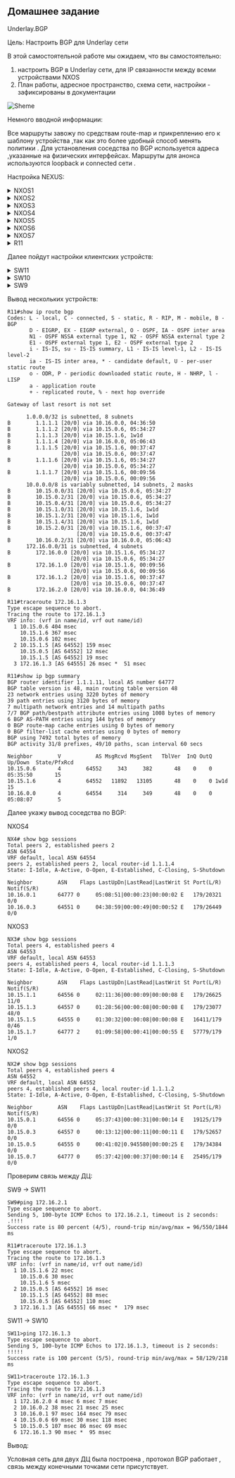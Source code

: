 ## Домашнее задание

Underlay.BGP

Цель: Настроить BGP для Underlay сети

В этой самостоятельной работе мы ожидаем, что вы самостоятельно:

1. настроить BGP в Underlay сети, для IP связанности между всеми устройствами NXOS
2. План работы, адресное пространство, схема сети, настройки - зафиксированы в документации

![Sheme](./img/Schema.png)

Немного вводной информации:

 Все маршруты завожу по средствам route-map и прикреплению его к шаблону устройства ,так как это более удобный способ менять политики .  Для установления соседства по BGP используется адреса ,указанные на физических интерфейсах. Маршруты для анонса используются loopback и connected сети . 

Настройка NEXUS:


<details>
  <summary>NXOS1</summary>
<pre><code>
configure terminal
hostname NX1
!
feature bgp
!
no ip domain-lookup
!
interface Ethernet1/1
  no switchport
  ip address 10.16.0.3/31
  no shutdown
!
interface Ethernet1/2
  no switchport
  ip address 172.16.2.0/31
  no shutdown
!
interface loopback0
  ip address 1.1.1.1/32
  no shutdown
!
route-map BGP-OUT permit 10
 match ip address prefix-list LOOPBACK P2P
!
ip prefix-list LOOPBACK seq 5 permit 1.1.1.1/32 
ip prefix-list P2P permit 10.16.0.3/31 
ip prefix-list P2P permit 172.16.2.0/31 
!
router bgp 64551
  router-id 1.1.1.1
  bestpath as-path multipath-relax
  address-family ipv4 unicast
    redistribute direct route-map BGP-OUT
    maximum-paths 4
  template peer NXOS4
    remote-as 64554
    password cisco
    address-family ipv4 unicast
    log-neighbor-changes
    exit
  neighbor 10.16.0.2
    inherit peer NXOS4
    exit
!
line vty
  exec-timeout 0
!
end
copy run star
</code></pre>
</details>
<details>
  <summary>NXOS2</summary>
<pre><code>
configure terminal
!
hostname NX2
!
feature bgp
!
no ip domain-lookup
!
interface Ethernet1/1
  no switchport
  ip address 10.15.0.0/31
  no shutdown
!
interface Ethernet1/2
  no switchport
  ip address 10.15.0.2/31
  no shutdown
!
interface Ethernet1/3
  no switchport
  ip address 10.15.0.4/31
  no shutdown
!
interface Ethernet1/4
  no switchport
  ip address 10.15.0.6/31
  no shutdown
!
interface loopback0
  ip address 1.1.1.2/32
!
route-map BGP-OUT permit 10
 match ip address prefix-list LOOPBACK P2P
!
ip prefix-list LOOPBACK seq 5 permit 1.1.1.2/32 
ip prefix-list P2P permit 10.15.0.0/31 
ip prefix-list P2P permit 10.15.0.2/31 
ip prefix-list P2P permit 10.15.0.4/31 
ip prefix-list P2P permit 10.15.0.6/31 
!
router bgp 64552
  router-id 1.1.1.2
  bestpath as-path multipath-relax
  address-family ipv4 unicast
    redistribute direct route-map BGP-OUT
    maximum-paths 4
!
 template peer R11
    remote-as 64777
    password cisco
    address-family ipv4 unicast
    log-neighbor-changes
    exit
  template peer NXOS6
    remote-as 64556
    password cisco
    address-family ipv4 unicast
    log-neighbor-changes
    exit
  template peer NXOS5
    remote-as 64555
    password cisco
    address-family ipv4 unicast
    log-neighbor-changes
    exit
  template peer NXOS7
    remote-as 64557
    password cisco
    address-family ipv4 unicast
    exit
    exit
  neighbor 10.15.0.7
    inherit peer R11
    exit
  neighbor 10.15.0.5
    inherit peer NXOS5
    exit
  neighbor 10.15.0.3
    inherit peer NXOS7
    exit
  neighbor 10.15.0.1
    inherit peer NXOS6
    exit
!
line vty
  exec-timeout 0
!
end
copy run star
</code></pre>
</details>
<details>
  <summary>NXOS3</summary>
<pre><code>
configure terminal 
!
hostname NX3
!
feature bgp
!
no ip domain-lookup
!
interface Ethernet1/1
  no switchport
  ip address 10.15.1.0/31
  no shutdown
!
interface Ethernet1/2
  no switchport
  ip address 10.15.1.2/31
  no shutdown
!
interface Ethernet1/3
  no switchport
  ip address 10.15.1.4/31
  no shutdown
!
interface Ethernet1/4
  no switchport
  ip address 10.15.1.6/31
  no shutdown
!
interface loopback0
  ip address 1.1.1.3/32
!
route-map BGP-OUT permit 10
 match ip address prefix-list LOOPBACK P2P
!
ip prefix-list LOOPBACK seq 5 permit 1.1.1.3/32 
ip prefix-list P2P seq 5 permit 10.15.1.0/24 
ip prefix-list P2P seq 10 permit 10.15.1.0/31 
ip prefix-list P2P seq 15 permit 10.15.1.2/31 
ip prefix-list P2P seq 20 permit 10.15.1.4/31 
ip prefix-list P2P seq 25 permit 10.15.1.6/31 
!
router bgp 64552
  router-id 1.1.1.3
  bestpath as-path multipath-relax
  address-family ipv4 unicast
    redistribute direct route-map BGP-OUT
    maximum-paths 4
!
   template peer R11
    remote-as 64777
    password cisco
    address-family ipv4 unicast
    log-neighbor-changes
    exit
  template peer NXOS6
    remote-as 64556
    password cisco
    address-family ipv4 unicast
    log-neighbor-changes
    exit
  template peer NXOS5
    remote-as 64555
    password cisco
    address-family ipv4 unicast
    log-neighbor-changes
    exit
  template peer NXOS7
    remote-as 64557
    password cisco
    address-family ipv4 unicast
    exit
    exit
  neighbor 10.15.1.1
    inherit peer NXOS6
    exit
  neighbor 10.15.1.3
    inherit peer NXOS7
    exit
  neighbor 10.15.1.5
    inherit peer NXOS5
    exit
  neighbor 10.15.1.7
    inherit peer R11
    exit
!
line vty
  exec-timeout 0
!
end
copy run star
</code></pre>
</details>
<details>
  <summary>NXOS4</summary>
<pre><code>
 configure terminal
!
hostname NX4
!
feature bgp
!
no ip domain-lookup
!
interface Ethernet1/1
  no switchport
  ip address 10.16.0.2/31
  no shutdown
!
interface Ethernet1/2
  no switchport
  ip address 10.16.0.0/31
  no shutdown
!
interface loopback0
  ip address 1.1.1.4/32
!
route-map BGP-OUT permit 10
 match ip address prefix-list LOOPBACK P2P
!
ip prefix-list LOOPBACK permit 1.1.1.4/32 
ip prefix-list P2P permit 10.16.0.2/31 
ip prefix-list P2P permit 10.16.0.0/31 
!
router bgp 64554
  router-id 1.1.1.4
  bestpath as-path multipath-relax
  address-family ipv4 unicast
    redistribute direct route-map BGP-OUT
    maximum-paths 4
  template peer R11
    remote-as 64777
    password cisco
    address-family ipv4 unicast
    log-neighbor-changes
    exit
  template peer NXOS1
    remote-as 64551
    password cisco
    address-family ipv4 unicast
    log-neighbor-changes
    exit
  neighbor 10.16.0.3
    inherit peer NXOS1
    exit
  neighbor 10.16.0.1
    inherit peer R11
    exit
!
line vty
  exec-timeout 0
!
end
copy run star 
</code></pre>
</details>
<details>
  <summary>NXOS5</summary>
<pre><code>
configure terminal 
!
hostname NX5
!
feature bgp
!
no ip domain-lookup
!
interface Ethernet1/1
  no switchport
  ip address 10.15.0.5/31
  no shutdown
!
interface Ethernet1/2
  no switchport
  ip address 10.15.1.5/31
  no shutdown
!
interface Ethernet1/3
  no switchport
  ip address 172.16.1.2/31
  no shutdown
!
interface Ethernet1/4
  no switchport
  ip address 10.15.2.0/31
  no shutdown
!
interface loopback0
  ip address 1.1.1.5/32
!
route-map BGP-OUT permit 10
 match ip address prefix-list LOOPBACK P2P
!
ip prefix-list LOOPBACK permit 1.1.1.5/32 
ip prefix-list P2P permit 10.15.0.5/31 
ip prefix-list P2P permit 10.15.1.5/31 
ip prefix-list P2P permit 10.15.2.0/31 
ip prefix-list P2P permit 172.16.1.2/31 
!
router bgp 64555
  router-id 1.1.1.5
  bestpath as-path multipath-relax
  address-family ipv4 unicast
    redistribute direct route-map BGP-OUT
    maximum-paths 4
!
  template peer SPINE
    remote-as 64552
    password cisco
    address-family ipv4 unicast
    log-neighbor-changes
    exit
    exit
  neighbor 10.15.0.4
    inherit peer SPINE
    exit
  neighbor 10.15.1.4
    inherit peer SPINE
    exit
!
line vty
  exec-timeout 0
!
end
copy run star 
</code></pre>
</details>
<details>
  <summary>NXOS6</summary>
<pre><code>
configure terminal
!
hostname NX6
!
feature bgp
!
no ip domain-lookup
!
interface Ethernet1/1
  no switchport
  ip address 10.15.0.1/31
  no shutdown
!
interface Ethernet1/2
  no switchport
  ip address 10.15.1.1/31
  no shutdown
!
interface Ethernet1/3
  no switchport
  ip address 172.16.0.0/31
  no shutdown
!
interface loopback0
  ip address 1.1.1.6/32
!
route-map BGP-OUT permit 10
 match ip address prefix-list LOOPBACK P2P
!
ip prefix-list LOOPBACK seq 5 permit 1.1.1.6/32 
ip prefix-list P2P permit 10.15.0.1/31 
ip prefix-list P2P permit 10.15.1.1/31 
ip prefix-list P2P permit 172.16.0.0/31 
!
router bgp 64556
  router-id 1.1.1.6
  bestpath as-path multipath-relax
  address-family ipv4 unicast
    redistribute direct route-map BGP-OUT
    maximum-paths 4
!
  template peer NXOS2
    remote-as 64552
    password cisco
    address-family ipv4 unicast
    log-neighbor-changes
    exit
  template peer NXOS3
    remote-as 64552
    password cisco
    address-family ipv4 unicast
    exit
    exit
  neighbor 10.15.0.0
    inherit peer NXOS2
    exit
  neighbor 10.15.1.0
    inherit peer NXOS3
    exit
!
line vty
  exec-timeout 0
!
end
copy run star 
</code></pre>
</details>
<details>
  <summary>NXOS7</summary>
<pre><code>
configure terminal
!
hostname NX7
!
feature bgp
!
no ip domain-lookup
!
interface Ethernet1/1
  no switchport
  ip address 10.15.0.3/31
  no shutdown
!
interface Ethernet1/2
  no switchport
  ip address 10.15.1.3/31
  no shutdown
!
interface Ethernet1/3
  no switchport
  ip address 10.15.2.1/31
  no shutdown
!
interface Ethernet1/4
  no switchport
  ip address 172.16.1.0/31
  no shutdown
!
interface loopback0
  ip address 1.1.1.7/32
!
route-map BGP-OUT permit 10
 match ip address prefix-list LOOPBACK P2P
!
ip prefix-list LOOPBACK permit 1.1.1.7/32 
ip prefix-list P2P permit 10.15.0.3/31 
ip prefix-list P2P permit 10.15.1.3/31 
ip prefix-list P2P permit 10.15.2.1/31 
ip prefix-list P2P permit 172.16.1.0/31 
!
router bgp 64557
  router-id 1.1.1.7
  bestpath as-path multipath-relax
  address-family ipv4 unicast
    redistribute direct route-map BGP-OUT
    maximum-paths 4
!
  template peer SPINE
    remote-as 64552
    password cisco
    address-family ipv4 unicast
    exit
    exit
  neighbor 10.15.0.2
    inherit peer SPINE
    exit
  neighbor 10.15.1.2
    inherit peer SPINE
    exit
!
line vty
  exec-timeout 0
!
end
copy run star 
</code></pre>
</details>
<details>
  <summary>R11</summary>
<pre><code>
  enable
configure terminal
!
service password-encryption
!
hostname R11
no router bgp 64777
!
no ip domain lookup
!
interface Loopback0
 no shutdown
 ip address 1.1.1.11 255.255.255.255
 duplex full
!
interface Ethernet0/0
 no shutdown
 ip address 10.15.0.7 255.255.255.254
 duplex full
!
interface Ethernet0/1
 no shutdown
 ip address 10.15.1.7 255.255.255.254
 duplex full
!
interface Ethernet0/2
 no shutdown
 ip address 10.16.0.1 255.255.255.254
 duplex full
!
route-map BGP-OUT permit 10
 match ip address prefix-list LOOPBACK P2P
!
ip prefix-list LOOPBACK permit 1.1.1.11/32 
ip prefix-list P2P permit 10.15.0.7/31 
ip prefix-list P2P permit 10.15.1.7/31 
ip prefix-list P2P permit 10.16.0.1/31 
!
router bgp 64777
!
 template peer-session NXOS2
  remote-as 64552
  password cisco
 exit-peer-session
 !
 template peer-session NXOS3
  remote-as 64552
  password cisco
 exit-peer-session
 !
 template peer-session NXOS4
  remote-as 64554
  password cisco
 exit-peer-session
 !
 bgp log-neighbor-changes
 no bgp default ipv4-unicast
 neighbor 10.15.0.6 inherit peer-session NXOS2
 neighbor 10.15.1.6 inherit peer-session NXOS3
 neighbor 10.16.0.0 inherit peer-session NXOS4
 !
 address-family ipv4
  redistribute connected route-map BGP-OUT
  neighbor 10.15.0.6 activate
  neighbor 10.15.1.6 activate
  neighbor 10.16.0.0 activate
  maximum-paths 4
 exit-address-family
!
line con 0
 exec-timeout 0 0
!
end
copy run star 
</code></pre>
</details>

Далее пойдут настройки клиентских устройств:

<details>
  <summary>SW11</summary>
<pre><code>
  enable
configure terminal
!
host SW11
line con 0
exec-t 0 0
exit
no ip domain loo
!
interface e0/0
no sw
ip addr 172.16.2.1 255.255.255.254
duplex full
no sh
exit
!
ip route 0.0.0.0 0.0.0.0 172.16.2.0 
end
wr
</code></pre>
</details>
<details>
  <summary>SW10</summary>
<pre><code>
enable
configure terminal
!
host SW10
line con 0
exec-t 0 0
exit
no ip domain loo
!
interface e0/0
no sw
ip addr 172.16.1.3 255.255.255.254
duplex full
no sh
exit
!
interface e0/1
no sw
ip addr 172.16.1.1 255.255.255.254
duplex full
no sh
exit
!
ip sla 1
icmp-echo 172.16.1.2 source-interface e0/0
frequency 10
ip sla schedule 1 start-time now life forever 
track 1 ip sla 1 reachability
ip route 0.0.0.0 0.0.0.0 172.16.1.2 track 1
!
ip route 0.0.0.0 0.0.0.0 172.16.1.0 10
end
wr
</code></pre>
</details>
<details>
  <summary>SW9</summary>
<pre><code>
enable
configure terminal
!
host SW9
line con 0
exec-t 0 0
exit
no ip domain loo
!
interface e0/0
no sw
ip addr 172.16.0.1 255.255.255.254
duplex full
no sh
exit
!
ip route 0.0.0.0 0.0.0.0 172.16.0.0 
end
wr
</code></pre>
</details>


Вывод нескольких устройств:

```
R11#show ip route bgp 
Codes: L - local, C - connected, S - static, R - RIP, M - mobile, B - BGP
       D - EIGRP, EX - EIGRP external, O - OSPF, IA - OSPF inter area 
       N1 - OSPF NSSA external type 1, N2 - OSPF NSSA external type 2
       E1 - OSPF external type 1, E2 - OSPF external type 2
       i - IS-IS, su - IS-IS summary, L1 - IS-IS level-1, L2 - IS-IS level-2
       ia - IS-IS inter area, * - candidate default, U - per-user static route
       o - ODR, P - periodic downloaded static route, H - NHRP, l - LISP
       a - application route
       + - replicated route, % - next hop override

Gateway of last resort is not set

      1.0.0.0/32 is subnetted, 8 subnets
B        1.1.1.1 [20/0] via 10.16.0.0, 04:36:50
B        1.1.1.2 [20/0] via 10.15.0.6, 05:34:27
B        1.1.1.3 [20/0] via 10.15.1.6, 1w1d
B        1.1.1.4 [20/0] via 10.16.0.0, 05:06:43
B        1.1.1.5 [20/0] via 10.15.1.6, 00:37:47
                 [20/0] via 10.15.0.6, 00:37:47
B        1.1.1.6 [20/0] via 10.15.1.6, 05:34:27
                 [20/0] via 10.15.0.6, 05:34:27
B        1.1.1.7 [20/0] via 10.15.1.6, 00:09:56
                 [20/0] via 10.15.0.6, 00:09:56
      10.0.0.0/8 is variably subnetted, 14 subnets, 2 masks
B        10.15.0.0/31 [20/0] via 10.15.0.6, 05:34:27
B        10.15.0.2/31 [20/0] via 10.15.0.6, 05:34:27
B        10.15.0.4/31 [20/0] via 10.15.0.6, 05:34:27
B        10.15.1.0/31 [20/0] via 10.15.1.6, 1w1d
B        10.15.1.2/31 [20/0] via 10.15.1.6, 1w1d
B        10.15.1.4/31 [20/0] via 10.15.1.6, 1w1d
B        10.15.2.0/31 [20/0] via 10.15.1.6, 00:37:47
                      [20/0] via 10.15.0.6, 00:37:47
B        10.16.0.2/31 [20/0] via 10.16.0.0, 05:06:43
      172.16.0.0/31 is subnetted, 4 subnets
B        172.16.0.0 [20/0] via 10.15.1.6, 05:34:27
                    [20/0] via 10.15.0.6, 05:34:27
B        172.16.1.0 [20/0] via 10.15.1.6, 00:09:56
                    [20/0] via 10.15.0.6, 00:09:56
B        172.16.1.2 [20/0] via 10.15.1.6, 00:37:47
                    [20/0] via 10.15.0.6, 00:37:47
B        172.16.2.0 [20/0] via 10.16.0.0, 04:36:49

R11#traceroute 172.16.1.3
Type escape sequence to abort.
Tracing the route to 172.16.1.3
VRF info: (vrf in name/id, vrf out name/id)
  1 10.15.0.6 404 msec
    10.15.1.6 367 msec
    10.15.0.6 102 msec
  2 10.15.1.5 [AS 64552] 159 msec
    10.15.0.5 [AS 64552] 12 msec
    10.15.1.5 [AS 64552] 19 msec
  3 172.16.1.3 [AS 64555] 26 msec *  51 msec
```

```
R11#show ip bgp summary 
BGP router identifier 1.1.1.11, local AS number 64777
BGP table version is 48, main routing table version 48
23 network entries using 3220 bytes of memory
39 path entries using 3120 bytes of memory
7 multipath network entries and 14 multipath paths
7/7 BGP path/bestpath attribute entries using 1008 bytes of memory
6 BGP AS-PATH entries using 144 bytes of memory
0 BGP route-map cache entries using 0 bytes of memory
0 BGP filter-list cache entries using 0 bytes of memory
BGP using 7492 total bytes of memory
BGP activity 31/8 prefixes, 49/10 paths, scan interval 60 secs

Neighbor        V           AS MsgRcvd MsgSent   TblVer  InQ OutQ Up/Down  State/PfxRcd
10.15.0.6       4        64552     343     382       48    0    0 05:35:50       15
10.15.1.6       4        64552   11892   13105       48    0    0 1w1d           15
10.16.0.0       4        64554     314     349       48    0    0 05:08:07        5
```

Далее укажу вывод соседства по BGP:

NXOS4

```
NX4# show bgp sessions 
Total peers 2, established peers 2
ASN 64554
VRF default, local ASN 64554
peers 2, established peers 2, local router-id 1.1.1.4
State: I-Idle, A-Active, O-Open, E-Established, C-Closing, S-Shutdown

Neighbor        ASN    Flaps LastUpDn|LastRead|LastWrit St Port(L/R)  Notif(S/R)
10.16.0.1       64777 0     05:08:51|00:00:23|00:00:02 E   179/20321      0/0
10.16.0.3       64551 0     04:38:59|00:00:49|00:00:52 E   179/26449      0/0
```

NXOS3

```
NX3# show bgp sessions 
Total peers 4, established peers 4
ASN 64553
VRF default, local ASN 64553
peers 4, established peers 4, local router-id 1.1.1.3
State: I-Idle, A-Active, O-Open, E-Established, C-Closing, S-Shutdown

Neighbor        ASN    Flaps LastUpDn|LastRead|LastWrit St Port(L/R)  Notif(S/R)
10.15.1.1       64556 0     02:11:36|00:00:09|00:00:08 E   179/26625      11/0
10.15.1.3       64557 0     01:28:56|00:00:08|00:00:08 E   179/23077      48/0
10.15.1.5       64555 0     01:30:32|00:00:08|00:00:08 E   16411/179        0/46
10.15.1.7       64777 2     01:09:58|00:00:41|00:00:55 E   57779/179        1/0
```

NXOS2

```
NX2# show bgp sessions 
Total peers 4, established peers 4
ASN 64552
VRF default, local ASN 64552
peers 4, established peers 4, local router-id 1.1.1.2
State: I-Idle, A-Active, O-Open, E-Established, C-Closing, S-Shutdown

Neighbor        ASN    Flaps LastUpDn|LastRead|LastWrit St Port(L/R)  Notif(S/R)
10.15.0.1       64556 0     05:37:43|00:00:31|00:00:14 E   19125/179        0/0
10.15.0.3       64557 0     00:13:12|00:00:11|00:00:11 E   179/52657        0/0
10.15.0.5       64555 0     00:41:02|0.945580|00:00:25 E   179/34384        0/0
10.15.0.7       64777 0     05:37:42|00:00:37|00:00:14 E   25495/179        0/0
```

Проверим связь между ДЦ:

SW9  -> SW11

```
SW9#ping 172.16.2.1
Type escape sequence to abort.
Sending 5, 100-byte ICMP Echos to 172.16.2.1, timeout is 2 seconds:
.!!!!
Success rate is 80 percent (4/5), round-trip min/avg/max = 96/550/1844 ms

R11#traceroute 172.16.1.3
Type escape sequence to abort.
Tracing the route to 172.16.1.3
VRF info: (vrf in name/id, vrf out name/id)
  1 10.15.1.6 22 msec
    10.15.0.6 30 msec
    10.15.1.6 5 msec
  2 10.15.0.5 [AS 64552] 16 msec
    10.15.1.5 [AS 64552] 88 msec
    10.15.0.5 [AS 64552] 110 msec
  3 172.16.1.3 [AS 64555] 66 msec *  179 msec
```

SW11 -> SW10

```
SW11>ping 172.16.1.3
Type escape sequence to abort.
Sending 5, 100-byte ICMP Echos to 172.16.1.3, timeout is 2 seconds:
!!!!!
Success rate is 100 percent (5/5), round-trip min/avg/max = 58/129/218 ms

SW11>traceroute 172.16.1.3
Type escape sequence to abort.
Tracing the route to 172.16.1.3
VRF info: (vrf in name/id, vrf out name/id)
  1 172.16.2.0 4 msec 6 msec 7 msec
  2 10.16.0.2 38 msec 21 msec 25 msec
  3 10.16.0.1 97 msec 164 msec 79 msec
  4 10.15.0.6 69 msec 30 msec 118 msec
  5 10.15.0.5 107 msec 86 msec 69 msec
  6 172.16.1.3 90 msec *  95 msec
```

Вывод:

Условная сеть для двух ДЦ была построена , протокол BGP работает , связь между конечными точками сети присутствует.